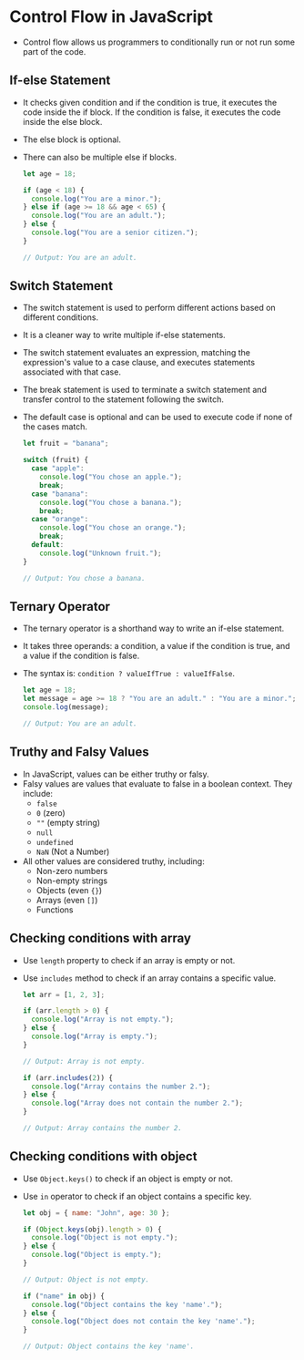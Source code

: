 # Control Flow in JavaScript

- Control flow allows us programmers to conditionally run or not run some part of the code.

## If-else Statement

- It checks given condition and if the condition is true, it executes the code inside the if block. If the condition is false, it executes the code inside the else block.
- The else block is optional.
- There can also be multiple else if blocks.

  ```js
  let age = 18;

  if (age < 18) {
    console.log("You are a minor.");
  } else if (age >= 18 && age < 65) {
    console.log("You are an adult.");
  } else {
    console.log("You are a senior citizen.");
  }

  // Output: You are an adult.
  ```

## Switch Statement

- The switch statement is used to perform different actions based on different conditions.
- It is a cleaner way to write multiple if-else statements.
- The switch statement evaluates an expression, matching the expression's value to a case clause, and executes statements associated with that case.
- The break statement is used to terminate a switch statement and transfer control to the statement following the switch.
- The default case is optional and can be used to execute code if none of the cases match.

  ```js
  let fruit = "banana";

  switch (fruit) {
    case "apple":
      console.log("You chose an apple.");
      break;
    case "banana":
      console.log("You chose a banana.");
      break;
    case "orange":
      console.log("You chose an orange.");
      break;
    default:
      console.log("Unknown fruit.");
  }

  // Output: You chose a banana.
  ```

## Ternary Operator

- The ternary operator is a shorthand way to write an if-else statement.
- It takes three operands: a condition, a value if the condition is true, and a value if the condition is false.
- The syntax is: `condition ? valueIfTrue : valueIfFalse`.

  ```js
  let age = 18;
  let message = age >= 18 ? "You are an adult." : "You are a minor.";
  console.log(message);

  // Output: You are an adult.
  ```

## Truthy and Falsy Values

- In JavaScript, values can be either truthy or falsy.
- Falsy values are values that evaluate to false in a boolean context. They include:
  - `false`
  - `0` (zero)
  - `""` (empty string)
  - `null`
  - `undefined`
  - `NaN` (Not a Number)
- All other values are considered truthy, including:
  - Non-zero numbers
  - Non-empty strings
  - Objects (even `{}`)
  - Arrays (even `[]`)
  - Functions

## Checking conditions with array

- Use `length` property to check if an array is empty or not.
- Use `includes` method to check if an array contains a specific value.

  ```js
  let arr = [1, 2, 3];

  if (arr.length > 0) {
    console.log("Array is not empty.");
  } else {
    console.log("Array is empty.");
  }

  // Output: Array is not empty.

  if (arr.includes(2)) {
    console.log("Array contains the number 2.");
  } else {
    console.log("Array does not contain the number 2.");
  }

  // Output: Array contains the number 2.
  ```

## Checking conditions with object

- Use `Object.keys()` to check if an object is empty or not.
- Use `in` operator to check if an object contains a specific key.

  ```js
  let obj = { name: "John", age: 30 };

  if (Object.keys(obj).length > 0) {
    console.log("Object is not empty.");
  } else {
    console.log("Object is empty.");
  }

  // Output: Object is not empty.

  if ("name" in obj) {
    console.log("Object contains the key 'name'.");
  } else {
    console.log("Object does not contain the key 'name'.");
  }

  // Output: Object contains the key 'name'.
  ```
